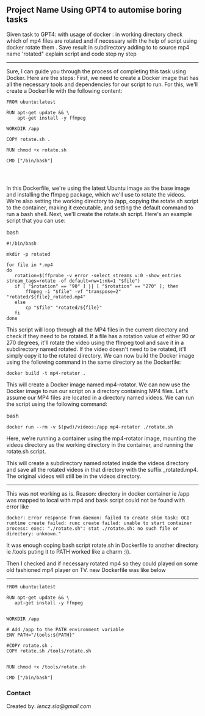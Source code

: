 ## Project Name Using GPT4 to automise boring tasks
Given task to GPT4: with usage of  docker : in working directory check which of mp4 files are rotated and  if necessary  with the help of script using docker rotate them . Save result in subdirectory adding to to source mp4 name 'rotated" explain script and code step ny step

---



Sure, I can guide you through the process of completing this task using Docker. Here are the steps:
First, we need to create a Docker image that has all the necessary tools and dependencies for our script to run. For this, we'll create a Dockerfile with the following content:



```
FROM ubuntu:latest

RUN apt-get update && \
    apt-get install -y ffmpeg

WORKDIR /app

COPY rotate.sh .

RUN chmod +x rotate.sh

CMD ["/bin/bash"]


 
 ```


In this Dockerfile, we're using the latest Ubuntu image as the base image and installing the ffmpeg package, which we'll use to rotate the videos. We're also setting the working directory to /app, copying the rotate.sh script to the container, making it executable, and setting the default command to run a bash shell.
Next, we'll create the rotate.sh script. Here's an example script that you can use:




bash
 ```
#!/bin/bash

mkdir -p rotated

for file in *.mp4
do
    rotation=$(ffprobe -v error -select_streams v:0 -show_entries stream_tags=rotate -of default=nw=1:nk=1 "$file")
    if [ "$rotation" == "90" ] || [ "$rotation" == "270" ]; then
        ffmpeg -i "$file" -vf "transpose=2" "rotated/${file}_rotated.mp4"
    else
        cp "$file" "rotated/${file}"
    fi
done
 ```



This script will loop through all the MP4 files in the current directory and check if they need to be rotated. If a file has a rotation value of either 90 or 270 degrees, it'll rotate the video using the ffmpeg tool and save it in a subdirectory named rotated. If the video doesn't need to be rotated, it'll simply copy it to the rotated directory.
We can now build the Docker image using the following command in the same directory as the Dockerfile:




 ```
docker build -t mp4-rotator .
 ```
This will create a Docker image named mp4-rotator.
We can now use the Docker image to run our script on a directory containing MP4 files. Let's assume our MP4 files are located in a directory named videos. We can run the script using the following command:




bash
 ```
docker run --rm -v $(pwd)/videos:/app mp4-rotator ./rotate.sh
 ```



Here, we're running a container using the mp4-rotator image, mounting the videos directory as the working directory in the container, and running the rotate.sh script.

This will create a subdirectory named rotated inside the videos directory and save all the rotated videos in that directory with the suffix _rotated.mp4. The original videos will still be in the videos directory.


---

This was not working as is.
Reason: directory in docker container ie /app was mapped to local with mp4 and bask script could not be found with error like 



 ``` 
 docker: Error response from daemon: failed to create shim task: OCI runtime create failed: runc create failed: unable to start container process: exec: "./rotate.sh": stat ./rotate.sh: no such file or directory: unknown."
 ```


 It was enough coping bash script rotate.sh in Dockerfile  to another directory ie /tools
 puting it to PATH worked like a charm :)).
 
 

Then I checked and if necessary rotated mp4 so they could played on some old fashioned mp4 player on TV.
new Dockerfile was like below



---




 ```
 FROM ubuntu:latest

RUN apt-get update && \
    apt-get install -y ffmpeg


WORKDIR /app

# Add /app to the PATH environment variable
ENV PATH="/tools:${PATH}"

#COPY rotate.sh .
COPY rotate.sh /tools/rotate.sh


RUN chmod +x /tools/rotate.sh

CMD ["/bin/bash"]
 ```



### Contact
Created by: _lencz.sla@gmail.com_

